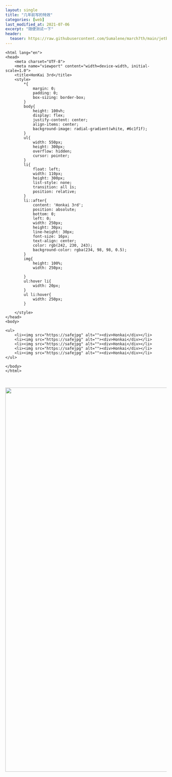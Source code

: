 ```yaml
---
layout: single
title: "几年前写的特效"
categories: [web]
last_modified_at: 2021-07-06
excerpt: "随便测试一下"
header:
  teaser: https://raw.githubusercontent.com/Sumalene/march7th/main/jetbrains.png
---
```



<pre><code class="language-html">&lt;html lang="en"&gt;
&lt;head&gt;
    &lt;meta charset="UTF-8"&gt;
    &lt;meta name="viewport" content="width=device-width, initial-scale=1.0"&gt;
    &lt;title&gt;HonKai 3rd&lt;/title&gt;
    &lt;style&gt;
        *{
            margin: 0;
            padding: 0;
            box-sizing: border-box;
        }
        body{
            height: 100vh;
            display: flex;
            justify-content: center;
            align-items: center;
            background-image: radial-gradient(white, #6c1f1f);
        }
        ul{
            width: 550px;
            height: 300px;
            overflow: hidden;
            cursor: pointer;
        }
        li{
            float: left;
            width: 110px;
            height: 300px;
            list-style: none;
            transition: all 1s;
            position: relative;
        }
        li::after{
            content: 'Honkai 3rd';
            position: absolute;
            bottom: 0;
            left: 0;
            width: 250px;
            height: 30px;
            line-height: 30px;
            font-size: 16px;
            text-align: center;
            color: rgb(242, 230, 243);
            background-color: rgba(234, 98, 98, 0.5);
        }
        img{
            height: 100%;
            width: 250px;

        }
        ul:hover li{
            width: 20px;
        }
        ul li:hover{
            width: 250px;
        }

    &lt;/style&gt;
&lt;/head&gt;
&lt;body&gt;

&lt;ul&gt;
    &lt;li&gt;&lt;img src="https://safejpg" alt=""&gt;&lt;div&gt;Honkai&lt;/div&gt;&lt;/li&gt;
    &lt;li&gt;&lt;img src="https://safejpg" alt=""&gt;&lt;div&gt;Honkai&lt;/div&gt;&lt;/li&gt;
    &lt;li&gt;&lt;img src="https://safejpg" alt=""&gt;&lt;div&gt;Honkai&lt;/div&gt;&lt;/li&gt;
    &lt;li&gt;&lt;img src="https://safejpg" alt=""&gt;&lt;div&gt;Honkai&lt;/div&gt;&lt;/li&gt;
    &lt;li&gt;&lt;img src="https://safejpg" alt=""&gt;&lt;div&gt;Honkai&lt;/div&gt;&lt;/li&gt;
&lt;/ul&gt;

&lt;/body&gt;
&lt;/html&gt;</code></pre>
<p>&nbsp;</p>
<p><img src="https://img-blog.csdnimg.cn/363166ddc58f4567888d7b945f27bf42.png" alt="" width="1200" height="1200" /></p>
